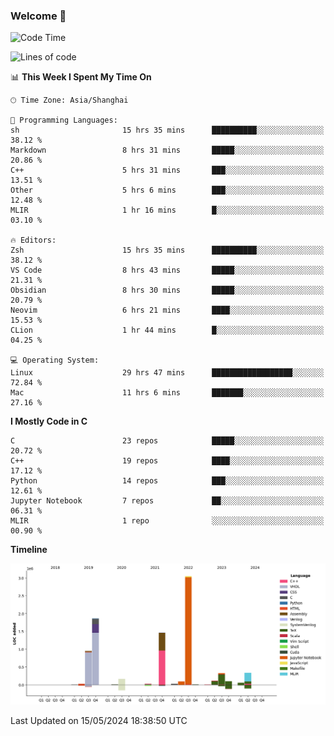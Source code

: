 ### Welcome 👋

<!--START_SECTION:waka-->
![Code Time](http://img.shields.io/badge/Code%20Time-1%2C434%20hrs%2023%20mins-blue)

![Lines of code](https://img.shields.io/badge/From%20Hello%20World%20I%27ve%20Written-8.7%20million%20lines%20of%20code-blue)

📊 **This Week I Spent My Time On** 

```text
🕑︎ Time Zone: Asia/Shanghai

💬 Programming Languages: 
sh                       15 hrs 35 mins      ██████████░░░░░░░░░░░░░░░   38.12 % 
Markdown                 8 hrs 31 mins       █████░░░░░░░░░░░░░░░░░░░░   20.86 % 
C++                      5 hrs 31 mins       ███░░░░░░░░░░░░░░░░░░░░░░   13.51 % 
Other                    5 hrs 6 mins        ███░░░░░░░░░░░░░░░░░░░░░░   12.48 % 
MLIR                     1 hr 16 mins        █░░░░░░░░░░░░░░░░░░░░░░░░   03.10 % 

🔥 Editors: 
Zsh                      15 hrs 35 mins      ██████████░░░░░░░░░░░░░░░   38.12 % 
VS Code                  8 hrs 43 mins       █████░░░░░░░░░░░░░░░░░░░░   21.31 % 
Obsidian                 8 hrs 30 mins       █████░░░░░░░░░░░░░░░░░░░░   20.79 % 
Neovim                   6 hrs 21 mins       ████░░░░░░░░░░░░░░░░░░░░░   15.53 % 
CLion                    1 hr 44 mins        █░░░░░░░░░░░░░░░░░░░░░░░░   04.25 % 

💻 Operating System: 
Linux                    29 hrs 47 mins      ██████████████████░░░░░░░   72.84 % 
Mac                      11 hrs 6 mins       ███████░░░░░░░░░░░░░░░░░░   27.16 % 
```

**I Mostly Code in C** 

```text
C                        23 repos            █████░░░░░░░░░░░░░░░░░░░░   20.72 % 
C++                      19 repos            ████░░░░░░░░░░░░░░░░░░░░░   17.12 % 
Python                   14 repos            ███░░░░░░░░░░░░░░░░░░░░░░   12.61 % 
Jupyter Notebook         7 repos             ██░░░░░░░░░░░░░░░░░░░░░░░   06.31 % 
MLIR                     1 repo              ░░░░░░░░░░░░░░░░░░░░░░░░░   00.90 % 
```



**Timeline**

![Lines of Code chart](https://raw.githubusercontent.com/Bohan-hu/Bohan-hu/master/assets/bar_graph.png)


 Last Updated on 15/05/2024 18:38:50 UTC
<!--END_SECTION:waka-->



